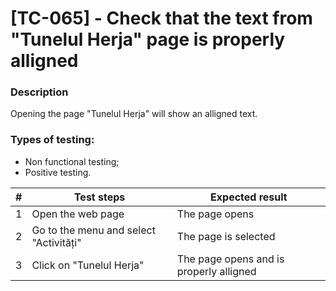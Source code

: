 # **[TC-065] - Check that the text from "Tunelul Herja" page is properly alligned**

### **Description**

Opening the page "Tunelul Herja" will show an alligned text.

### **Types of testing:**

- Non functional testing;
- Positive testing.

| #   | **Test steps**                         | **Expected result**                     |
| --- | -------------------------------------- | --------------------------------------- |
| 1   | Open the web page                      | The page opens                          |
| 2   | Go to the menu and select "Activități" | The page is selected                    |
| 3   | Click on "Tunelul Herja"               | The page opens and is properly alligned |
